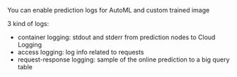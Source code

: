 
You can enable prediction logs for AutoML and custom trained image

3 kind of logs:

- container logging: stdout and stderr from prediction nodes to Cloud Logging
- access logging: log info related to requests
- request-response logging: sample of the online prediction to a big query table

